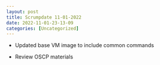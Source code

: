 ```yaml
---
layout: post
title: Scrumpdate 11-01-2022 
date: 2022-11-01-23-13-09
categories: [Uncategorized]
---
```


- Updated base VM image to include common commands

- Review OSCP materials